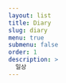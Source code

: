 ```yaml
---
layout: list
title: Diary
slug: diary
menu: true
submenu: false
order: 1
description: >
  일상
---
```

